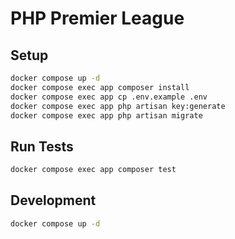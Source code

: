 # PHP Premier League

## Setup
```bash
docker compose up -d
docker compose exec app composer install
docker compose exec app cp .env.example .env
docker compose exec app php artisan key:generate
docker compose exec app php artisan migrate
```

## Run Tests
```bash
docker compose exec app composer test
```

## Development
```bash
docker compose up -d
```
